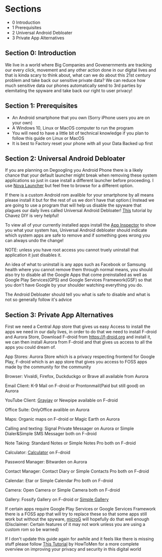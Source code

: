 # Sections

- 0 Introduction
- 1 Prerequisites
- 2 Universal Android Debloater
- 3 Private App Alternatives
## Section 0: Introduction

We live in a world where Big Companies and Govenernments are tracking our every click, movement and any other action done in our digital lives and that is kinda scary to think about, what can we do about this 21st century problem and take back our sensitive private data? We can reduce how much sensitive data our phones automatically send to 3rd parties by elemitating the spyware and take back our right to user privacy! 

## Section 1: Prerequisites
- An Android smartphone that you own (Sorry iPhone users you are on your own)
- A Windows 10, Linux or MacOS computer to run the program
- You will need to have a little bit of technical knowledge if you plan to follow this guide on Linux or MacOS
- It is best to Factory reset your phone with all your Data Backed up first

## Section 2: Universal Android Debloater

If you are planning on Degoogling you Android Phone there is a likely chance that your default launcher might break when removing these system applications so just in case install a different launcher before proceeding. I use [Nova Launcher](https://apkpure.com/nova-launcher/com.teslacoilsw.launcher) but feel free to browse for a different option.

If there is a custom Android rom avalible for your smartphone by all means please install it but for the rest of us we don't have that option:( Instead we are going to use a program that will help us disable the spyware that plagues our daily lives called Universal Android Debloater! [This](https://www.youtube.com/watch?v=z52_v0RFKp8) tutorial by Chavez DIY is very helpful!

To view all of your currently installed apps install the [App Inspector](https://apkpure.com/app-inspector/com.ubqsoft.sec01) to show you what your system has, Universal Android debloater should indicate which system apps are safe to remove and if something goes wrong you can always undo the change! 

NOTE: unless you have root access you cannot truely uninstall that application it just disables it. 

An idea of what to uninstall is any apps such as Facebook or Samsung health where you cannot remove them through normal means, you should also try to disable all the Google Apps that come preinstalled as well as Google Play Services(GPS) and Google Services Framework(GSF) so that you don't have Google by your shoulder watching everything you do.

The Android Debloater should tell you what is safe to disable and what is not so generally follow it's advice

## Section 3: Private App Alternatives

First we need a Central App store that gives us easy Access to install the apps we need in our daily lives, in order to do that we need to install F-droid and Aurora Store, Download F-droid from https://f-droid.org and install it, we can then install Aurora from F-droid and that gives us access to all the apps you could dream of.

App Stores: Aurora Store which is a privacy respecting frontend for Google Play, F-droid which is an app store that gives you access to FOSS apps made by the community for the community

Browser: Vivaldi, Firefox, Duckduckgo or Brave all available from Aurora

Email Client: K-9 Mail on F-droid or Prontonmail(Paid but still good) on Aurora

YouTube Client: [Grayjay](https://grayjay.app) or Newpipe available on F-droid

Office Suite: OnlyOffice avalible on Aurora

Maps: Organic maps on F-droid or Magic Earth on Aurora

Calling and texting: Signal Private Messager on Aurora or Simple Dialer&Simple SMS Messager both on F-droid

Note Taking: Standard Notes or Simple Notes Pro both on F-droid

Calculator: [Calculator](https://f-droid.org/en/packages/com.xlythe.calculator.material/) on F-droid

Password Manager: Bitwarden on Aurora

Contact Manager: Contact Diary or Simple Contacts Pro both on F-droid

Calendar: Etar or Simple Calendar Pro both on F-droid

Camera: Open Camera or Simple Camera both on F-droid

Gallery: Fossify Gallery on F-droid or [Simple Gallery](https://github.com/SimpleMobileTools/Simple-Gallery/releases)

If certain apps require Google Play Services or Google Services Framework there is a FOSS app that will try to replace these so that some apps still work but without the spyware, [microG](https://microg.org/download.html) will hopefully do that well enough (Disclaimer: Certain features of it may not work unless you are using a custom rom so be warned)

If I don't update this guide again for awhile and it feels like there is missing stuff please follow [This Tutorial](https://www.youtube.com/watch?v=RQUEgwgV99I) by HowToMen for a more complete overview on improving your privacy and security in this digital world
